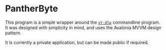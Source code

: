 # PantherByte

This program is a simple wrapper around the [`yt-dlp`](https://github.com/yt-dlp/yt-dlp) 
commandline program. It was designed with simplicity in mind, and uses the Avalonia MVVM
design pattern.

It is currently a private application, but can be made public if required.